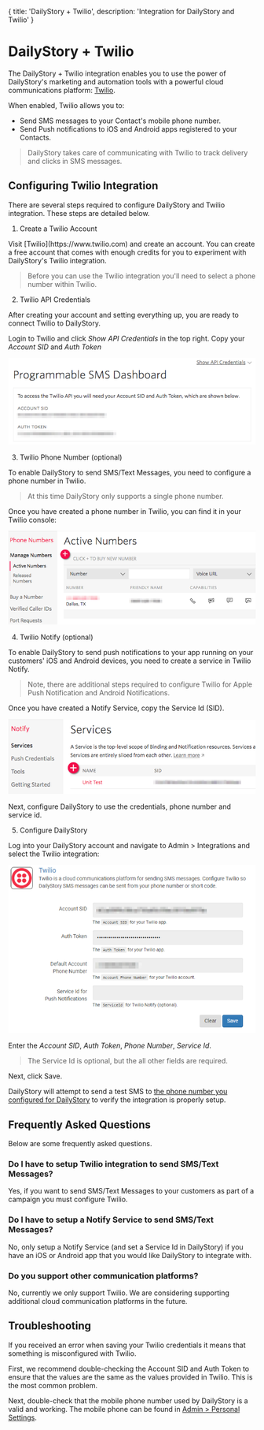 {
	title: 'DailyStory + Twilio',
	description: 'Integration for DailyStory and Twilio'
}
# DailyStory + Twilio
The DailyStory + Twilio integration enables you to use the power of DailyStory's marketing and automation tools with a powerful cloud communications platform: [Twilio](https://www.twilio.com/).

When enabled, Twilio allows you to: 

* Send SMS messages to your Contact's mobile phone number.
* Send Push notifications to iOS and Android apps registered to your Contacts.
	
> DailyStory takes care of communicating with Twilio to track delivery and clicks in SMS messages.

## Configuring Twilio Integration
There are several steps required to configure DailyStory and Twilio integration. These steps are detailed below.

<ol class="step"><li value="1">Create a Twilio Account</li></ol>
Visit [Twilio](https://www.twilio.com) and create an account. You can create a free account that comes with enough credits for you to experiment with DailyStory's Twilio integration.

> Before you can use the Twilio integration you'll need to select a phone number within Twilio.

<ol class="step"><li value="2">Twilio API Credentials</li></ol>
After creating your account and setting everything up, you are ready to connect Twilio to DailyStory.

Login to Twilio and click *Show API Credentials* in the top right. Copy your *Account SID* and *Auth Token*

![DailyStory + Twilio API Credentials](/articles/integrations/twilio-01.png "DailyStory + Twilio API Keys")

<ol class="step"><li value="3">Twilio Phone Number (optional)</li></ol>

To enable DailyStory to send SMS/Text Messages, you need to configure a phone number in Twilio.

> At this time DailyStory only supports a single phone number.

Once you have created a phone number in Twilio, you can find it in your Twilio console:

![Twilio Phone Number](/articles/integrations/twilio-02.png "Twilio Phone Number")

<ol class="step"><li value="4">Twilio Notify (optional)</li></ol>

To enable DailyStory to send push notifications to your app running on your customers' iOS and Android devices, you need to create a service in Twilio Notify.

> Note, there are additional steps required to configure Twilio for Apple Push Notification and Android Notifications.

Once you have created a Notify Service, copy the Service Id (SID).

![Twilio Service Id](/articles/integrations/twilio-03.png "Twilio Service Id")

Next, configure DailyStory to use the credentials, phone number and service id.

<ol class="step"><li value="5">Configure DailyStory</li></ol>
Log into your DailyStory account and navigate to Admin > Integrations and select the Twilio integration:

![DailyStory + Twilio](/articles/integrations/twilio-04.png "DailyStory + Twilio")

Enter the *Account SID*, *Auth Token*, *Phone Number*, *Service Id*.

> The Service Id is optional, but the all other fields are required.

Next, click Save.

DailyStory will attempt to send a test SMS to [the phone number you configured for DailyStory](/account/personal-settings) to verify the integration is properly setup.

## Frequently Asked Questions
Below are some frequently asked questions.

### Do I have to setup Twilio integration to send SMS/Text Messages?
Yes, if you want to send SMS/Text Messages to your customers as part of a campaign you must configure Twilio.

### Do I have to setup a Notify Service to send SMS/Text Messages?
No, only setup a Notify Service (and set a Service Id in DailyStory) if you have an iOS or Android app that you would like DailyStory to integrate with.

### Do you support other communication platforms?
No, currently we only support Twilio. We are considering supporting additional cloud communication platforms in the future.

## Troubleshooting
If you received an error when saving your Twilio credentials it means that something is misconfigured with Twilio. 

First, we recommend double-checking the Account SID and Auth Token to ensure that the values are the same as the values provided in Twilio. This is the most common problem.

Next, double-check that the mobile phone number used by DailyStory is a valid and working. The mobile phone can be found in [Admin > Personal Settings](/account/personal-settings). 

